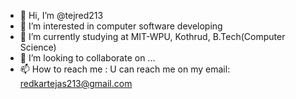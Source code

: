 - 👋 Hi, I’m @tejred213
- 👀 I’m interested in computer software developing 
- 🌱 I’m currently studying at MIT-WPU, Kothrud, B.Tech(Computer Science)
- 💞️ I’m looking to collaborate on ...
- 📫 How to reach me : U can reach me on my email: redkartejas213@gmail.com
